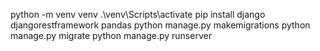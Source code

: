 python -m venv venv
.\venv\Scripts\activate
pip install django djangorestframework pandas
python manage.py makemigrations
python manage.py migrate
python manage.py runserver
